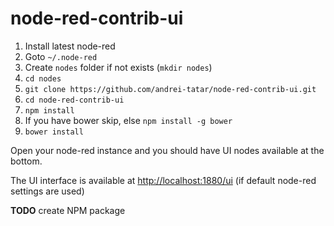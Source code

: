 # node-red-contrib-ui

1. Install latest node-red
2. Goto ```~/.node-red```
3. Create ```nodes``` folder if not exists (```mkdir nodes```)
4. ```cd nodes```
5. ```git clone https://github.com/andrei-tatar/node-red-contrib-ui.git```
6. ```cd node-red-contrib-ui```
7. ```npm install```
8. If you have bower skip, else ```npm install -g bower```
9. ```bower install```

Open your node-red instance and you should have UI nodes available at the bottom.

The UI interface is available at <http://localhost:1880/ui> (if default node-red settings are used)

**TODO** create NPM package
